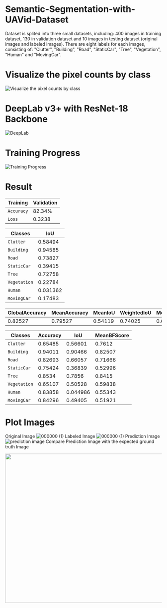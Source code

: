 # Semantic-Segmentation-with-UAVid-Dataset

Dataset is splited into three small datasets, including: 400 images in training dataset, 130 in validation dataset and 10 images in testing dataset (original images and labeled images). There are eight labels for each images, consisting of: "Clutter", "Building", "Road", "StaticCar", "Tree", "Vegetation", "Human" and "MovingCar".

# Visualize the pixel counts by class
![Visualize the pixel counts by class](https://user-images.githubusercontent.com/81501596/124265426-d9f4b080-db5f-11eb-9383-ab3981edcc31.png)

# DeepLab v3+ with ResNet-18 Backbone
![DeepLab](https://user-images.githubusercontent.com/81501596/124265667-3a83ed80-db60-11eb-8079-d782d61cf2cc.png)

# Training Progress
![Training Progress](https://user-images.githubusercontent.com/81501596/124266180-d6adf480-db60-11eb-903e-ff7c78db2c5e.png)
# Result
| Training |Validation|
| --- | --- |
| `Accuracy`   | 82.34%      | 76.8557%    |
| `Loss`     | 0.3238        | 0.5620      |

  |    Classes   |      IoU|
  | --- | --- |
  |  `Clutter`    |    0.58494|
   | `Building`   |    0.94585|
   | `Road`       |    0.73827|
   | `StaticCar`  |    0.39415|
   | `Tree`       |    0.72758|
   | `Vegetation` |    0.22784|
   | `Human`      |   0.031362|
   | `MovingCar`  |    0.17483|

|GlobalAccuracy |   MeanAccuracy  |  MeanIoU |   WeightedIoU  |  MeanBFScore|
| --- | --- | --- | --- | --- |
|0.82527 |         0.79527 |      0.54119 |     0.74025 |       0.66845 | 
       
|     Classes          | Accuracy   |   IoU   |    MeanBFScore |
| --- | --- | --- | --- |
|`Clutter`     |  0.65485   |   0.56601|       0.7612 |
| `Building`   |   0.94011  |    0.90466   |   0.82507|  
|  `Road`       |   0.82693  |    0.66057   |   0.71666 | 
| `StaticCar` |    0.75424  |    0.36839   |   0.52996  |
| `Tree`      |     0.8534  |     0.7856    |   0.8415 | 
|  `Vegetation` |   0.65107   |  0.50528  |   0.59838 |
| `Human`        | 0.83858    | 0.044986   |   0.55343 | 
|  `MovingCar`   |  0.84296     | 0.49405   |   0.51921 | 
       
# Plot Images
Original Image
![000000 (1)](https://user-images.githubusercontent.com/81501596/124268868-52f60700-db64-11eb-82cd-bfa084ce406b.png)
Labeled Image
![000000 (1)](https://user-images.githubusercontent.com/81501596/124268960-75882000-db64-11eb-8cff-04da89fff139.png)
Prediction Image 
![prediction image](https://user-images.githubusercontent.com/81501596/124269194-c730aa80-db64-11eb-8136-fe3949442c2d.png)
Compare Prediction Image with the expected ground truth Image

<img src="https://user-images.githubusercontent.com/81501596/124269351-f9420c80-db64-11eb-848c-3d3843bc6e76.png" width="540" height="480">




